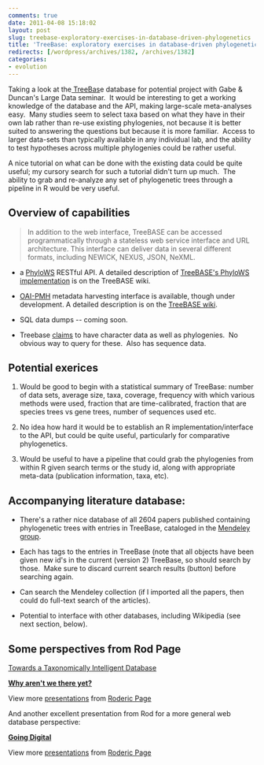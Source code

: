 ```yaml
---
comments: true
date: 2011-04-08 15:18:02
layout: post
slug: treebase-exploratory-exercises-in-database-driven-phylogenetics
title: 'TreeBase: exploratory exercises in database-driven phylogenetics'
redirects: [/wordpress/archives/1382, /archives/1382]
categories:
- evolution
---
```


Taking a look at the[ TreeBas](http://www.treebase.org/treebase-web/urlAPI.html)e database for potential project with Gabe & Duncan's Large Data seminar.  It would be interesting to get a working knowledge of the database and the API, making large-scale meta-analyses easy.  Many studies seem to select taxa based on what they have in their own lab rather than re-use existing phylogenies, not because it is better suited to answering the questions but because it is more familiar.  Access to larger data-sets than typically available in any individual lab, and the ability to test hypotheses across multiple phylogenies could be rather useful.

A nice tutorial on what can be done with the existing data could be quite useful; my cursory search for such a tutorial didn't turn up much.  The ability to grab and re-analyze any set of phylogenetic trees through a pipeline in R would be very useful.


## Overview of capabilities




> In addition to the web interface, TreeBASE can be accessed programmatically  		through a stateless web service interface and URL architecture. This  		interface can deliver data in several different formats, including NEWICK,  		NEXUS, JSON, NeXML.





	
  * a [PhyloWS](http://evoinfo.nescent.org/PhyloWS) RESTful API. A detailed description 			of [TreeBASE's PhyloWS 			implementation](https://sourceforge.net/apps/mediawiki/treebase/index.php?title=API) is on the TreeBASE wiki.

	
  * [OAI-PMH](http://www.openarchives.org/pmh/) metadata harvesting interface is available, though under development.  			A detailed description is on the [TreeBASE wiki](http://sourceforge.net/apps/mediawiki/treebase/index.php?title=OAI-PMH).

	
  * SQL data dumps -- coming soon.

	
  * Treebase [claims](http://treebase.org/treebase-web/about.html) to have character data as well as phylogenies.  No obvious way to query for these.  Also has sequence data.




## Potential exerices





	
  1. Would be good to begin with a statistical summary of TreeBase: number of data sets, average size, taxa, coverage, frequency with which various methods were used, fraction that are time-calibrated, fraction that are species trees vs gene trees, number of sequences used etc.

	
  2. No idea how hard it would be to establish an R implementation/interface to the API, but could be quite useful, particularly for comparative phylogenetics.

	
  3. Would be useful to have a pipeline that could grab the phylogenies from within R given search terms or the study id, along with appropriate meta-data (publication information, taxa, etc).




## Accompanying literature database:





	
  * There's a rather nice database of all 2604 papers published containing phylogenetic trees with entries in TreeBase, cataloged in the [Mendeley group](http://www.mendeley.com/groups/734351/treebase/papers/).

	
  * Each has tags to the entries in TreeBase (note that all objects have been given new id's in the current (version 2) TreeBase, so should search by those.  Make sure to discard current search results (button) before searching again.



	
  * Can search the Mendeley collection (if I imported all the papers, then could do full-text search of the articles).

	
  * Potential to interface with other databases, including Wikipedia (see next section, below).




## Some perspectives from Rod Page


[Towards a Taxonomically Intelligent Database](http://taxonomy.zoology.gla.ac.uk/publications/tech-reports/Edinburgh.pdf)



**[Why aren't we there yet?](http://www.slideshare.net/rdmpage/why-arent-we-there-yet)**

View more [presentations](http://www.slideshare.net/) from [Roderic Page](http://www.slideshare.net/rdmpage)



And another excellent presentation from Rod for a more general web database perspective:



**[Going Digital](http://www.slideshare.net/rdmpage/going-digital)**

View more [presentations](http://www.slideshare.net/) from [Roderic Page](http://www.slideshare.net/rdmpage)





